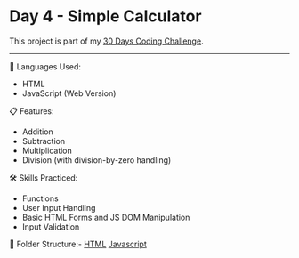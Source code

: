 # Day 4 - Simple Calculator

This project is part of my [30 Days Coding Challenge](https://github.com/lakshitthakur/30-Days-Coding-Challenge).

---

🚀 Languages Used:
- HTML
- JavaScript (Web Version)

📋 Features:
- Addition
- Subtraction
- Multiplication
- Division (with division-by-zero handling)

🛠️ Skills Practiced:
- Functions
- User Input Handling
- Basic HTML Forms and JS DOM Manipulation
- Input Validation

📁 Folder Structure:- 
[HTML](Day04_SimpleCalculator/Web/simplecalculator.html)
[Javascript](Day04_SimpleCalculator/Web/calculator.js)
